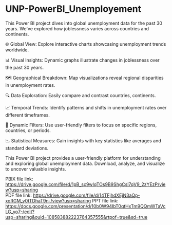 # UNP-PowerBI_Unemployement

This Power BI project dives into global unemployment data for the past 30 years. 
We've explored how joblessness varies across countries and continents.

🌐 Global View: Explore interactive charts showcasing unemployment trends worldwide.

📊 Visual Insights: Dynamic graphs illustrate changes in joblessness over the past 30 years.

🗺️ Geographical Breakdown: Map visualizations reveal regional disparities in unemployment rates.

🔍 Data Exploration: Easily compare and contrast countries, continents.

📈 Temporal Trends: Identify patterns and shifts in unemployment rates over different timeframes.

🔄 Dynamic Filters: Use user-friendly filters to focus on specific regions, countries, or periods.

📉 Statistical Measures: Gain insights with key statistics like averages and standard deviations.

This Power BI project provides a user-friendly platform for understanding and exploring global unemployment data.
Download, analyze, and visualize to uncover valuable insights.


PBIX file link: https://drive.google.com/file/d/1pB_sc9wIqTOs9B9ShgCsl7qV9_2zYEzP/view?usp=sharing  
PDF file link:  https://drive.google.com/file/d/14TFjhdXEjN3aQp-xoRGM_y0tTDhaT9n-/view?usp=sharing
PPT file link: https://docs.google.com/presentation/d/10b0W94IbT0qtHxTm9QQmWTaVcLG_yo7-/edit?usp=sharing&ouid=108583882223764357555&rtpof=true&sd=true
